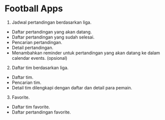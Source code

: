 # Football Apps
1. Jadwal pertandingan berdasarkan liga.
* Daftar pertandingan yang akan datang.
* Daftar pertandingan yang sudah selesai.
* Pencarian pertandingan.
* Detail pertandingan.
* Menambahkan reminder untuk pertandingan yang akan datang ke dalam calendar events. (opsional)
2. Daftar tim berdasarkan liga.
* Daftar tim.
* Pencarian tim.
* Detail tim dilengkapi dengan daftar dan detail para pemain.
3. Favorite.
* Daftar tim favorite.
* Daftar pertandingan favorite.
